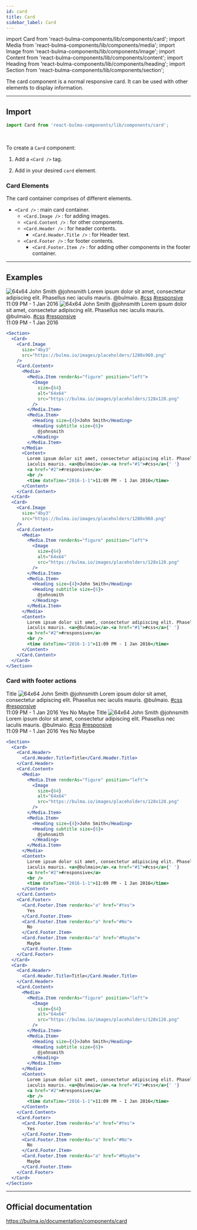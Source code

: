 ```yaml
---
id: card
title: Card
sidebar_label: Card
---
```


import Card from 'react-bulma-components/lib/components/card';
import Media from 'react-bulma-components/lib/components/media';
import Image from 'react-bulma-components/lib/components/image';
import Content from 'react-bulma-components/lib/components/content';
import Heading from 'react-bulma-components/lib/components/heading';
import Section from 'react-bulma-components/lib/components/section';

The card component is a normal responsive card. It can be used with other elements to display information.

---

## **Import**

```js
import Card from 'react-bulma-components/lib/components/card';
```

<br />

To create a `Card` component:

1. Add a `<Card />` tag.

2. Add in your desired `card` element.

### **Card Elements**

The card container comprises of different elements.

- `<Card />` : main card container.
  - `<Card.Image />` : for adding images.
  - `<Card.Content />` : for other components.
  - `<Card.Header />` : for header contents.
    - `<Card.Header.Title />` : for Header text.
  - `<Card.Footer />` : for footer contents.
    - `<Card.Footer.Item />` : for adding other components in the footer container.

---

## **Examples**

<Section>
  <Card>
    <Card.Image size="4by3" src="https://bulma.io/images/placeholders/1280x960.png" />
    <Card.Content>
       <Media>
        <Media.Item renderAs="figure" position="left">
          <Image size={64} alt="64x64" src="https://bulma.io/images/placeholders/128x128.png" />
        </Media.Item>
        <Media.Item>
          <Heading size={4}>John Smith</Heading>
          <Heading subtitle size={6}>@johnsmith</Heading>
        </Media.Item>
       </Media>
      <Content>
        Lorem ipsum dolor sit amet, consectetur adipiscing elit.
        Phasellus nec iaculis mauris. <a>@bulmaio</a>.
        <a href="#1">#css</a> <a href="#2">#responsive</a>
        <br />
        <time dateTime="2016-1-1">11:09 PM - 1 Jan 2016</time>
      </Content>
    </Card.Content>
  </Card>
  <Card>
    <Card.Image size="4by3" src="https://bulma.io/images/placeholders/1280x960.png" />
    <Card.Content>
      <Media>
        <Media.Item renderAs="figure" position="left">
          <Image size={64} alt="64x64" src="https://bulma.io/images/placeholders/128x128.png" />
        </Media.Item>
        <Media.Item>
          <Heading size={4}>John Smith</Heading>
          <Heading subtitle size={6}>@johnsmith</Heading>
        </Media.Item>
      </Media>
      <Content>
          Lorem ipsum dolor sit amet, consectetur adipiscing elit.
          Phasellus nec iaculis mauris. <a>@bulmaio</a>.
          <a href="#1">#css</a> <a href="#2">#responsive</a>
          <br />
          <time dateTime="2016-1-1">11:09 PM - 1 Jan 2016</time>
      </Content>
    </Card.Content>
  </Card>
</Section>

```jsx
<Section>
  <Card>
    <Card.Image
      size="4by3"
      src="https://bulma.io/images/placeholders/1280x960.png"
    />
    <Card.Content>
      <Media>
        <Media.Item renderAs="figure" position="left">
          <Image
            size={64}
            alt="64x64"
            src="https://bulma.io/images/placeholders/128x128.png"
          />
        </Media.Item>
        <Media.Item>
          <Heading size={4}>John Smith</Heading>
          <Heading subtitle size={6}>
            @johnsmith
          </Heading>
        </Media.Item>
      </Media>
      <Content>
        Lorem ipsum dolor sit amet, consectetur adipiscing elit. Phasellus nec
        iaculis mauris. <a>@bulmaio</a>.<a href="#1">#css</a>{' '}
        <a href="#2">#responsive</a>
        <br />
        <time dateTime="2016-1-1">11:09 PM - 1 Jan 2016</time>
      </Content>
    </Card.Content>
  </Card>
  <Card>
    <Card.Image
      size="4by3"
      src="https://bulma.io/images/placeholders/1280x960.png"
    />
    <Card.Content>
      <Media>
        <Media.Item renderAs="figure" position="left">
          <Image
            size={64}
            alt="64x64"
            src="https://bulma.io/images/placeholders/128x128.png"
          />
        </Media.Item>
        <Media.Item>
          <Heading size={4}>John Smith</Heading>
          <Heading subtitle size={6}>
            @johnsmith
          </Heading>
        </Media.Item>
      </Media>
      <Content>
        Lorem ipsum dolor sit amet, consectetur adipiscing elit. Phasellus nec
        iaculis mauris. <a>@bulmaio</a>.<a href="#1">#css</a>{' '}
        <a href="#2">#responsive</a>
        <br />
        <time dateTime="2016-1-1">11:09 PM - 1 Jan 2016</time>
      </Content>
    </Card.Content>
  </Card>
</Section>
```

### **Card with footer actions**

<Section>
  <Card>
    <Card.Header>
      <Card.Header.Title>Title</Card.Header.Title>
    </Card.Header>
    <Card.Content>
      <Media>
        <Media.Item renderAs="figure" position="left">
          <Image size={64} alt="64x64" src="https://bulma.io/images/placeholders/128x128.png" />
        </Media.Item>
        <Media.Item>
          <Heading size={4}>John Smith</Heading>
          <Heading subtitle size={6}>@johnsmith</Heading>
        </Media.Item>
      </Media>
      <Content>
        Lorem ipsum dolor sit amet, consectetur adipiscing elit.
        Phasellus nec iaculis mauris. <a>@bulmaio</a>.
        <a href="#1">#css</a> <a href="#2">#responsive</a>
        <br />
        <time dateTime="2016-1-1">11:09 PM - 1 Jan 2016</time>
      </Content>
    </Card.Content>
    <Card.Footer>
      <Card.Footer.Item renderAs="a" href="#Yes">Yes</Card.Footer.Item>
      <Card.Footer.Item renderAs="a" href="#No">No</Card.Footer.Item>
      <Card.Footer.Item renderAs="a" href="#Maybe">Maybe</Card.Footer.Item>
    </Card.Footer>
  </Card>
  <Card>
    <Card.Header>
      <Card.Header.Title>Title</Card.Header.Title>
    </Card.Header>
    <Card.Content>
      <Media>
        <Media.Item renderAs="figure" position="left">
          <Image size={64} alt="64x64" src="https://bulma.io/images/placeholders/128x128.png" />
        </Media.Item>
        <Media.Item>
            <Heading size={4}>John Smith</Heading>
            <Heading subtitle size={6}>@johnsmith</Heading>
        </Media.Item>
      </Media>
      <Content>
        Lorem ipsum dolor sit amet, consectetur adipiscing elit. Phasellus nec iaculis mauris. <a>@bulmaio</a>.
        <a href="#1">#css</a> <a href="#2">#responsive</a>
        <br />
        <time dateTime="2016-1-1">11:09 PM - 1 Jan 2016</time>
      </Content>
    </Card.Content>
    <Card.Footer>
      <Card.Footer.Item renderAs="a" href="#Yes">Yes</Card.Footer.Item>
      <Card.Footer.Item renderAs="a" href="#No">No</Card.Footer.Item>
      <Card.Footer.Item renderAs="a" href="#Maybe">Maybe</Card.Footer.Item>
    </Card.Footer>
  </Card>
</Section>

```jsx
<Section>
  <Card>
    <Card.Header>
      <Card.Header.Title>Title</Card.Header.Title>
    </Card.Header>
    <Card.Content>
      <Media>
        <Media.Item renderAs="figure" position="left">
          <Image
            size={64}
            alt="64x64"
            src="https://bulma.io/images/placeholders/128x128.png"
          />
        </Media.Item>
        <Media.Item>
          <Heading size={4}>John Smith</Heading>
          <Heading subtitle size={6}>
            @johnsmith
          </Heading>
        </Media.Item>
      </Media>
      <Content>
        Lorem ipsum dolor sit amet, consectetur adipiscing elit. Phasellus nec
        iaculis mauris. <a>@bulmaio</a>.<a href="#1">#css</a>{' '}
        <a href="#2">#responsive</a>
        <br />
        <time dateTime="2016-1-1">11:09 PM - 1 Jan 2016</time>
      </Content>
    </Card.Content>
    <Card.Footer>
      <Card.Footer.Item renderAs="a" href="#Yes">
        Yes
      </Card.Footer.Item>
      <Card.Footer.Item renderAs="a" href="#No">
        No
      </Card.Footer.Item>
      <Card.Footer.Item renderAs="a" href="#Maybe">
        Maybe
      </Card.Footer.Item>
    </Card.Footer>
  </Card>
  <Card>
    <Card.Header>
      <Card.Header.Title>Title</Card.Header.Title>
    </Card.Header>
    <Card.Content>
      <Media>
        <Media.Item renderAs="figure" position="left">
          <Image
            size={64}
            alt="64x64"
            src="https://bulma.io/images/placeholders/128x128.png"
          />
        </Media.Item>
        <Media.Item>
          <Heading size={4}>John Smith</Heading>
          <Heading subtitle size={6}>
            @johnsmith
          </Heading>
        </Media.Item>
      </Media>
      <Content>
        Lorem ipsum dolor sit amet, consectetur adipiscing elit. Phasellus nec
        iaculis mauris. <a>@bulmaio</a>.<a href="#1">#css</a>{' '}
        <a href="#2">#responsive</a>
        <br />
        <time dateTime="2016-1-1">11:09 PM - 1 Jan 2016</time>
      </Content>
    </Card.Content>
    <Card.Footer>
      <Card.Footer.Item renderAs="a" href="#Yes">
        Yes
      </Card.Footer.Item>
      <Card.Footer.Item renderAs="a" href="#No">
        No
      </Card.Footer.Item>
      <Card.Footer.Item renderAs="a" href="#Maybe">
        Maybe
      </Card.Footer.Item>
    </Card.Footer>
  </Card>
</Section>
```

---

## Official documentation

https://bulma.io/documentation/components/card

